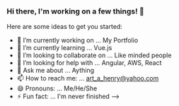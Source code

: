 ### Hi there, I'm working on a few things! 👋



Here are some ideas to get you started:

- 🔭 I’m currently working on ... My Portfolio
- 🌱 I’m currently learning ... Vue.js
- 👯 I’m looking to collaborate on ... Like minded people
- 🤔 I’m looking for help with ... Angular, AWS, React
- 💬 Ask me about ... Aything
- 📫 How to reach me: ... art_a_henry@yahoo.com
- 😄 Pronouns: ... Me/He/She
- ⚡ Fun fact: ... I'm never finished
-->
